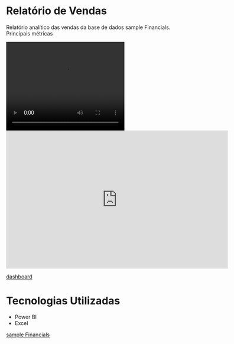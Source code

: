 # Relatório de Vendas
Relatório analítico das vendas da base de dados sample Financials.
Principais métricas


<video width="320" height="240" controls>
  <source src="docs/film/Relatório - Power BI.mp4" type="video/mp4">
</video>


<iframe title="Relatório" width="600" height="373.5" src="https://app.powerbi.com/view?r=eyJrIjoiMTM0ODI2YjEtYTllZC00Y2MyLWI3OTgtM2ViZjViMWZjZmMzIiwidCI6ImI3ZWQ2N2FmLWJhNDAtNDA0MC1hMzg2LWFiNTNhMGFkM2U5NiJ9" frameborder="0" allowFullScreen="true"></iframe>

[dashboard](https://app.powerbi.com/reportEmbed?reportId=90da2037-772a-4cdb-bf46-877de28f6341&autoAuth=true&ctid=b7ed67af-ba40-4040-a386-ab53a0ad3e96)



# Tecnologias Utilizadas

- Power BI
- Excel

[sample Financials](https://github.com/julianazanelatto/power_bi_analyst/blob/main/dataset/Financial%20Sample.xlsx)
